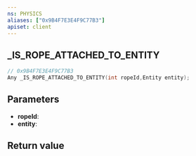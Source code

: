 ```yaml
---
ns: PHYSICS
aliases: ["0x9B4F7E3E4F9C77B3"]
apiset: client
---
```

## _IS_ROPE_ATTACHED_TO_ENTITY

```c
// 0x9B4F7E3E4F9C77B3
Any _IS_ROPE_ATTACHED_TO_ENTITY(int ropeId,Entity entity);
```


## Parameters
* **ropeId**:
* **entity**:

## Return value

